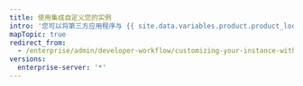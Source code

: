 ```yaml
---
title: 使用集成自定义您的实例
intro: '您可以将第三方应用程序与 {{ site.data.variables.product.product_location_enterprise }} 集成。'
mapTopic: true
redirect_from:
  - /enterprise/admin/developer-workflow/customizing-your-instance-with-integrations
versions:
  enterprise-server: '*'
---
```



